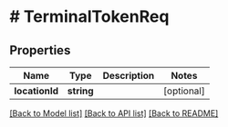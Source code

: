# # TerminalTokenReq

## Properties

Name | Type | Description | Notes
------------ | ------------- | ------------- | -------------
**locationId** | **string** |  | [optional] 

[[Back to Model list]](../../README.md#documentation-for-models) [[Back to API list]](../../README.md#documentation-for-api-endpoints) [[Back to README]](../../README.md)


